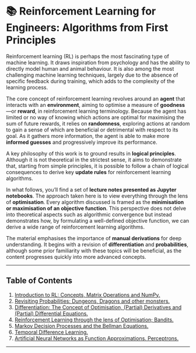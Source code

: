 # 📚 Reinforcement Learning for Engineers: Algorithms from First Principles

Reinforcement learning (RL) is perhaps the most fascinating type of machine learning. It draws inspiration from psychology and has the ability to directly model human and animal behaviour. It is also among the most challenging machine learning techniques, largely due to the absence of specific feedback during training, which adds to the complexity of the learning process.

The core concept of reinforcement learning revolves around an **agent** that interacts with an **environment**, aiming to optimise a measure of **goodness**—or **reward**, in reinforcement learning terminology. Because the agent has limited or no way of knowing which actions are optimal for maximising the sum of future rewards, it relies on **randomness**, exploring actions at random to gain a sense of which are beneficial or detrimental with respect to its goal. As it gathers more information, the agent is able to make more **informed guesses** and progressively improve its performance.

A key philosophy of this work is to ground results in **logical principles**. Although it is not theoretical in the strictest sense, it aims to demonstrate that, starting from simple principles, it is possible to follow a chain of logical consequences to derive key **update rules** for reinforcement learning algorithms.

In what follows, you’ll find a set of **lecture notes presented as Jupyter notebooks**. The approach taken here is to view everything through the lens of **optimisation**. Every algorithm discussed is framed as the **minimisation or maximisation of an objective function**. This perspective does not delve into theoretical aspects such as algorithmic convergence but instead demonstrates how, by formulating a well-defined objective function, we can derive a wide range of reinforcement learning algorithms.

The material emphasises the importance of **manual derivations** for deep understanding. It begins with a revision of **differentiation** and **probabilities**, although some prior familiarity with these topics will be beneficial, as the content progresses quickly into more advanced concepts.

---

## **Table of Contents**

1. [Introduction to RL: Concepts, Matrix Operations and NumPy.](./notebooks/01_introduction.ipynb)
2. [Revisiting Probabilities: Dungeons, Dragons and other monsters.](./notebooks/02_probabilities.ipynb)
3. [Differentiation: The Concept of Optimisation, (Partial) Derivatives and (Partial) Differential Equations.](./notebooks/03_derivatives.ipynb)
4. [Reinforcement Learning through the lens of Optimisation; Bandits.](./notebooks/04_bandits.ipynb)
5. [Markov Decision Processes and the Bellman Equations.](./notebooks/05_mdp.ipynb)
6. [Temporal Difference Learning.](./notebooks/06_tdlearning.ipynb)
7. [Artificial Neural Networks as Function Approximations. Perceptrons.](./notebooks/under-construction.ipynb)
---
